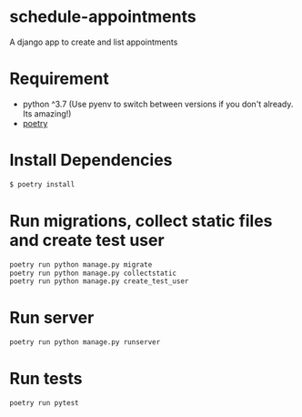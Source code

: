 # schedule-appointments
A django app to create and list appointments

# Requirement

- python ^3.7 (Use pyenv to switch between versions if you don't already. Its amazing!)
- [poetry](https://python-poetry.org/docs/#installation)

# Install Dependencies
```bash
$ poetry install
```

# Run migrations, collect static files and create test user
```bash
poetry run python manage.py migrate
poetry run python manage.py collectstatic
poetry run python manage.py create_test_user
```

# Run server
```bash
poetry run python manage.py runserver
```

# Run tests

```bash
poetry run pytest
```

